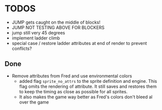 # TODOS

+ JUMP gets caught on the middle of blocks!
+ JUMP NOT TESTING ABOVE FOR BLOCKERS
+ jump still very 45 degrees
+ implement ladder climb
+ special case / restore ladder attributes at end of render to prevent conflicts?

## Done

+ Remove attributes from Fred and use environmental colors
  + added flag `sprite_no_attrs` to the sprite definition and engine. This flag omits the rendering of attribute. It still saves and restores them to keep the timing as close as possible for all sprites.
  + It also makes the game way better as Fred's colors don't bleed al over the game
